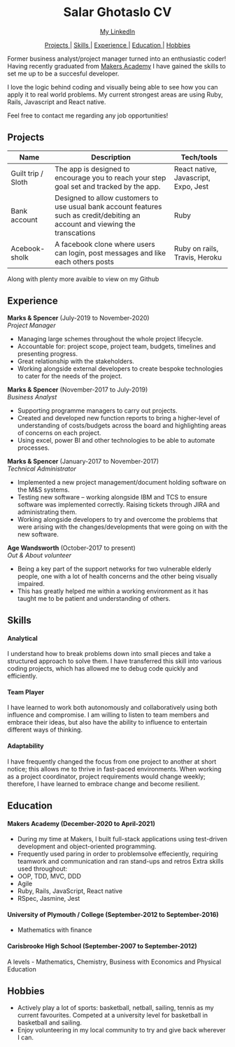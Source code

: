 <h1 align="center">Salar Ghotaslo CV</h1>

<div align="center">

[My LinkedIn](https://www.linkedin.com/in/salar-ghotaslo-7b2060a9/)

[Projects ](#projects) |
[Skills ](#skills) |
[Experience ](#experience) |
[Education ](#education) |
[Hobbies ](#hobbies)

</div>

Former business analyst/project manager turned into an enthusiastic coder!
Having recently graduated from [Makers Academy](https://makers.tech) I have gained the skills to set me up to be a succesful developer.

I love the logic behind coding and visually being able to see how you can apply it to real world problems. My current strongest areas are using Ruby, Rails, Javascript and React native.

Feel free to contact me regarding any job opportunities!

## Projects

| Name               | Description                                                                                                                    | Tech/tools                           |
| ------------------ | ------------------------------------------------------------------------------------------------------------------------------ | ------------------------------------ |
| Guilt trip / Sloth | The app is designed to encourage you to reach your step goal set and tracked by the app.                                       | React native, Javascript, Expo, Jest |
| Bank account       | Designed to allow customers to use usual bank account features such as credit/debiting an account and viewing the transcations | Ruby                                 |
| Acebook-sholk      | A facebook clone where users can login, post messages and like each others posts                                               | Ruby on rails, Travis, Heroku        |

Along with plenty more avaible to view on my Github

## Experience

**Marks & Spencer** (July-2019 to November-2020)  
_Project Manager_

- Managing large schemes throughout the whole project lifecycle.
- Accountable for: project scope, project team, budgets, timelines and presenting progress.
- Great relationship with the stakeholders.
- Working alongside external developers to create bespoke technologies to cater for the needs of the project.

**Marks & Spencer** (November-2017 to July-2019)  
_Business Analyst_

- Supporting programme managers to carry out projects.
- Created and developed new function reports to bring a higher-level of understanding of costs/budgets across the board and highlighting areas of concerns on each project.
- Using excel, power BI and other technologies to be able to automate processes.

**Marks & Spencer** (January-2017 to November-2017)  
_Technical Administrator_

- Implemented a new project management/document holding software on the M&S systems.
- Testing new software – working alongside IBM and TCS to ensure software was implemented correctly. Raising tickets through JIRA and administrating them.
- Working alongside developers to try and overcome the problems that were arising with the changes/developments that were going on with the new software.

**Age Wandsworth** (October-2017 to present)  
_Out & About volunteer_

- Being a key part of the support networks for two vulnerable elderly people, one with a lot of health concerns and the other being visually impaired.
- This has greatly helped me within a working environment as it has taught me to be patient and understanding of others.

## Skills

#### Analytical

I understand how to break problems down into small pieces and take a structured approach to solve them. I have transferred this skill into various coding projects, which has allowed me to debug code quickly and efficiently.

#### Team Player

I have learned to work both autonomously and collaboratively using both influence and compromise. I am willing to listen to team members and embrace their ideas, but also have the ability to influence to entertain different ways of thinking.

#### Adaptability

I have frequently changed the focus from one project to another at short notice; this allows me to thrive in fast-paced environments. When working as a project coordinator, project requirements would change weekly; therefore, I have learned to embrace change and become resilient.

## Education

#### Makers Academy (December-2020 to April-2021)

- During my time at Makers, I built full-stack applications using test-driven development and object-oriented programming.
- Frequently used paring in order to problemsolve effeciently, requiring teamwork and communication and ran stand-ups and retros
  Extra skills used throughout:
- OOP, TDD, MVC, DDD
- Agile
- Ruby, Rails, JavaScript, React native
- RSpec, Jasmine, Jest

#### University of Plymouth / College (September-2012 to September-2016)

- Mathematics with finance

#### Carisbrooke High School (September-2007 to September-2012)

A levels - Mathematics, Chemistry, Business with Economics and Physical Education

## Hobbies

- Actively play a lot of sports: basketball, netball, sailing, tennis as my current favourites. Competed at a university level for basketball in basketball and sailing.
- Enjoy volunteering in my local community to try and give back wherever I can.
